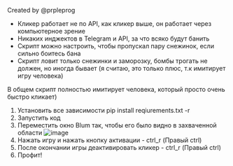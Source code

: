 Created by @prpleprog

- Кликер работает не по API, как кликер выше, он работает через компьютерное зрение
- Никаких инджектов в Telegram и API, за что всяко будут банить
- Скрипт можно настроить, чтобы пропускал пару снежинок, если сильно боитесь бана
- Скрипт ловит только снежинки и заморозку, бомбы трогать не должен, но иногда бывает (я считаю, это только плюс, т.к имитирует игру человека)

В общем скрипт полностью имитирует человека, который просто очень быстро кликает)

1. Установить все зависимости pip install reqiurements.txt -r
2. Запустить код
3. Переместить окно Blum так, чтобы его было видно в захваченной области
![image](https://github.com/Prple69/BlumClicker/assets/94802922/03b618d4-6ca0-41d0-bbdc-a1a30ac27961)
4. Нажать игру и нажать кнопку активации - ctrl_r (Правый ctrl)
5. После окончании игры деактивировать кликер - ctrl_r (Правый ctrl)
6. Профит!

